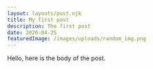 ```yaml
---
layout: layouts/post.njk
title: My first post
description: The first post
date: 2020-04-25
featuredImage: /images/uploads/random_img.png
---
```


Hello, here is the body of the post.
